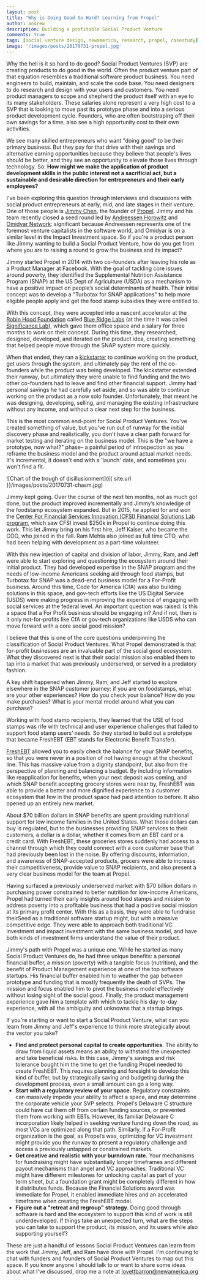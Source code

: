 ```yaml
---
layout: post
title: "Why is Doing Good So Hard? Learning from Propel"
author: andrew
description: Building a profitable Social Product Venture
comments: true
tags: [social venture design, newamerica, research, propel, casestudy]
image: '/images/posts/20170731-propel.jpg'
---
```


Why the hell is it so hard to do good? Social Product Ventures (SVP) are creating products to do good in the world. Often the product venture part of that equation resembles a traditional software product business. You need engineers to build, maintain, and scale the code base. You need designers to do research and design with your users and customers. You need product managers to scope and shepherd the product itself with an eye to its many stakeholders. These salaries alone represent a very high cost to a SVP that is looking to move past its prototype phase and into a serious product development cycle. Founders, who are often bootstraping off their own savings for a time, also see a high opportunity cost to their own activities.

We see many skilled entrepreneurs who want "doing good" to be their primary business. But they pay for that drive with their savings and alternative earning opportunities because they believe that people's lives should be better, and they see an opportunity to elevate those lives through technology. So: **How might we make the application of product development skills in the public interest not a sacrificial act, but a sustainable and desirable direction for entrepreneurs and their early employees?**

I've been exploring this question through interviews and discussions with social product entrepreneurs at early, mid, and late stages in their venture. One of those people is [Jimmy Chen](https://www.crunchbase.com/person/jimmy-chen-3#/entity), the founder of [Propel](https://www.joinpropel.com/). Jimmy and his team recently closed a seed round led by [Andreessen Horowitz](https://a16z.com/) and [Omidyar Network](https://www.omidyar.com/): significant because Andreessen represents one of the foremost venture capitalists in the software world, and Omidyar is on a similar level in the Impact Investment space. So if you're a product person like Jimmy wanting to build a Social Product Venture, how do you get from where you are to raising a round to grow the business and its impact?

Jimmy started Propel in 2014 with two co-founders after leaving his role as a Product Manager at Facebook. With the goal of tackling core issues around poverty, they identified the Supplemental Nutrition Assistance Program (SNAP) at the US Dept of Agriculture (USDA) as a mechanism to have a positive impact on people’s social determinants of health. Their initial concept was to develop a "Turbotax for SNAP applications" to help more eligible people apply and get the food stamp subsidies they were entitled to.

With this concept, they were accepted into a nascent accelerator at the [Robin Hood Foundation](https://www.robinhood.org/) called [Blue Ridge Labs](https://labs.robinhood.org/) (at the time it was called [Significance Lab](http://significancelabs.org/)), which gave them office space and a salary for three months to work on their concept. During this time, they researched, designed, developed, and iterated on the product idea, creating something that helped people move through the SNAP system more quickly.

When that ended, they ran a [kickstarter](https://www.kickstarter.com/projects/shellyni/propel-making-the-government-more-user-friendly) to continue working on the product, get users through the system, and ultimately pay the rent of the co-founders while the product was being developed. The kickstarter extended their runway, but ultimately they were unable to find funding and the two other co-founders had to leave and find other financial support. Jimmy had personal savings he had carefully set aside, and so was able to continue working on the product as a now solo founder. Unfortunately, that meant he was designing, developing, selling, and managing the existing infrastructure without any income, and without a clear next step for the business.

This is the most common end-point for Social Product Ventures. You've created something of value, but you've run out of runway for the initial discovery phase and realistically, you don't have a clear path forward for market testing and iterating on the business model. This is the "we have a prototype, now what?" phase– a painful period of introspection as you reframe the business model and the product around actual market needs. It's incremental, it doesn't end with a 'launch' date, and sometimes you won't find a fit.

![Chart of the trough of disillusionment]({{ site.url }}/images/posts/20170731-chasm.jpg)

Jimmy kept going. Over the course of the next ten months, not as much got done, but the product improved incrementally and Jimmy’s knowledge of the foodstamp ecosystem expanded. But in 2015, he applied for and won the [Center For Financial Services Innovation (CFSI) Financial Solutions Lab program](http://finlab.cfsinnovation.com/challenges/2015/propel/), which saw CFSI invest $250k in Propel to continue doing this work. This let Jimmy bring on his first hire, Jeff Kaiser, who became the COO, who joined in the fall. Ram Mehta also joined as full time CTO, who had been helping with development as a part-time volunteer.

With this new injection of capital and division of labor, Jimmy, Ram, and Jeff were able to start exploring and questioning the ecosystem around their initial product. They had developed expertise in the SNAP program and the needs of low-income Americans seeking aid through food stamps, but Turbotax for SNAP was a dead-end business model for a For-Profit business. Around this time, Code for America (CfA) was also building solutions in this space, and gov-tech efforts like the US Digital Service (USDS) were making progress in improving the experience of engaging with social services at the federal level. An important question was raised: Is this a space that a For Profit business should be engaging in? And if not, then is it only not-for-profits like CfA or gov-tech organizations like USDS who can move forward with a core social good mission?

I believe that this is one of the core questions underpinning the classification of Social Product Ventures. What Propel demonstrated is that for-profit businesses are an invaluable part of the social good ecosystem. What they discovered next is that their social mission also enabled them to tap into a market that was previously underserved, or served in a predatory fashion.

A key shift happened when Jimmy, Ram, and Jeff started to explore elsewhere in the SNAP customer journey: if you are on foodstamps, what are your other experiences? How do you check your balance? How do you make purchases? What is your mental model around what you can purchase?

Working with food stamp recipients, they learned that the USE of food stamps was rife with technical and user experience challenges that failed to support food stamp users’ needs. So they started to build out a prototype that became FreshEBT (EBT stands for Electronic Benefit Transfer). 

[FreshEBT](http://www.freshebt.com/) allowed you to easily check the balance for your SNAP benefits, so that you were never in a position of not having enough at the checkout line. This has massive value from a dignity standpoint, but also from the perspective of planning and balancing a budget. By including information like reapplication for benefits, when your next deposit was coming, and which SNAP benefit accepting grocery stores were near by, FreshEBT was able to provide a better and more dignified experience to a customer ecosystem that few in the product space had paid attention to before. It also opened up an entirely new market.

About $70 billion dollars in SNAP benefits are spent providing nutritional support for low income families in the United States. What those dollars can buy is regulated, but to the businesses providing SNAP services to their customers, a dollar is a dollar, whether it comes from an EBT card or a credit card. With FreshEBT, these groceries stores suddenly had access to a channel through which they could connect with a core customer base that had previously been lost in the noise. By offering discounts, information, and awareness of SNAP-accepted products, grocers were able to increase their competitiveness, provide value to SNAP recipients, and also present a very clear business model for the team at Propel.

Having surfaced a previously underserved market with $70 billion dollars in purchasing power constrained to better nutrition for low-income Americans, Propel had turned their early insights around food stamps and mission to address poverty into a profitable business that had a positive social mission at its primary profit center. With this as a basis, they were able to fundraise theirSeed as a traditional software startup might, but with a massive competitive edge. They were able to approach both traditional VC investment and impact investment with the same business model, and have both kinds of investment firms understand the value of their product.

Jimmy's path with Propel was a unique one. While he started as many Social Product Ventures do, he had three unique benefits: a personal financial buffer, a mission (poverty) with a tangible focus (nutrition), and the benefit of Product Management experience at one of the top software startups. His financial buffer enabled him to weather the gap between prototype and funding that is mostly frequently the death of SVPs. The mission and focus enabled him to pivot the business model effectively without losing sight of the social good. Finally, the product management experience gave him a template with which to tackle his day-to-day experience, with all the ambiguity and unknowns that a startup brings.

If you're starting or want to start a Social Product Venture, what can you learn from Jimmy and Jeff's experience to think more strategically about the vector you take?

- **Find and protect personal capital to create opportunities.** The ability to draw from liquid assets means an ability to withstand the unexpected and take beneficial risks. In this case, Jimmy's savings and risk tolerance bought him the time to get the funding Propel needed to create FreshEBT. This requires planning and foresight to develop this kind of buffer, but by strategically saving and budgeting during the development process, even a small amount can go a long way.
- **Start with a regulatory review of your space.** Regulatory constraints can massively impede your ability to affect a space, and may determine the corporate vehicle your SVP selects. Propel's Delaware C structure could have cut them off from certain funding sources, or prevented them from working with EBTs. However, its familiar Delaware C incorporation likely helped in seeking venture funding down the road, as most VCs are optimized along that path. Similarly, if a For-Profit organization is the goal, as Propel’s was, optimizing for VC investment might provide you the runway to present a regulatory challenge and access a previously untapped or constrained markets.
- **Get creative and realistic with your burndown rate.** Your mechanisms for fundraising might have substantially longer timeframes and different payout mechanisms than angel and VC  approaches. Traditional VC might have different milestones for unlocking capital as part of your term sheet, but a foundation grant might be completely different in how it distributes funds. Because the Financial Solutions award was immediate for Propel, it enabled immediate hires and an accelerated timeframe when creating the FreshEBT model.
- **Figure out a "retreat and regroup" strategy.** Doing good through software is hard and the ecosystem to support this kind of work is still underdeveloped. If things take an unexpected turn, what are the steps you can take to support the product, its mission, and its users while also supporting yourself?

These are just a handful of lessons Social Product Ventures can learn from the work that Jimmy, Jeff, and Ram have done with Propel. I'm continuing to chat with funders and founders of Social Product Ventures to map out this space. If you know anyone I should talk to or want to share some ideas about what I've discussed, drop me a note at [lovettbarron@newamerica.org](mailto:lovettbarron@newamerica.org)



